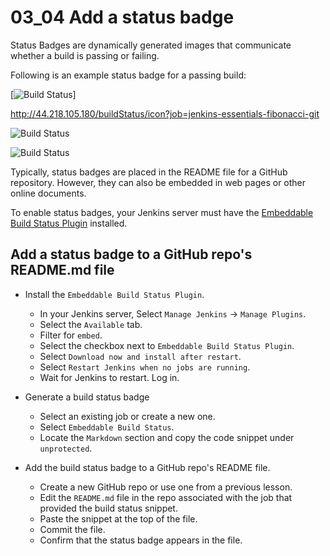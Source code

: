 # 03_04 Add a status badge
Status Badges are dynamically generated images that communicate whether a build is passing or failing.

Following is an example status badge for a passing build:

[![Build Status](http://44.218.105.180/buildStatus/icon?job=jenkins-essentials-fibonacci-git)]

http://44.218.105.180/buildStatus/icon?job=jenkins-essentials-fibonacci-git

![Build Status](https://img.shields.io/badge/build-passing-brightgreen)

![Build Status](https://img.shields.io/badge/build-passing-brightgreen)

Typically, status badges are placed in the README file for a GitHub repository.  However, they can also be embedded in web pages or other online documents.

To enable status badges, your Jenkins server must have the [Embeddable Build Status Plugin](https://plugins.jenkins.io/embeddable-build-status/) installed.

## Add a status badge to a GitHub repo's README.md file
- Install the `Embeddable Build Status Plugin`.
  - In your Jenkins server, Select `Manage Jenkins` &rarr; `Manage Plugins`.
  - Select the `Available` tab.
  - Filter for `embed`.
  - Select the checkbox next to `Embeddable Build Status Plugin`.
  - Select `Download now and install after restart`.
  - Select `Restart Jenkins when no jobs are running`.
  - Wait for Jenkins to restart.  Log in.

- Generate a build status badge
  - Select an existing job or create a new one.
  - Select `Embeddable Build Status`.
  - Locate the `Markdown` section and copy the code snippet under `unprotected`.

- Add the build status badge to a GitHub repo's README file.
  - Create a new GitHub repo or use one from a previous lesson. 
  - Edit the `README.md` file in the repo associated with the job that provided the build status snippet.
  - Paste the snippet at the top of the file.
  - Commit the file.
  - Confirm that the status badge appears in the file.


